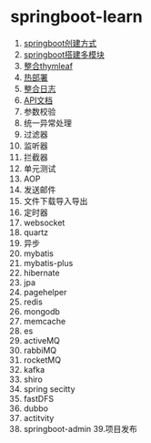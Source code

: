 # springboot-learn

1. [springboot创建方式](https://github.com/liuzelin0902/springboot-learn/blob/master/file/springboot%E9%A1%B9%E7%9B%AE%E7%9A%84%E5%88%9B%E5%BB%BA%E6%96%B9%E5%BC%8F.md)
2. [springboot搭建多模块](https://github.com/liuzelin0902/springboot-learn/tree/master/demo-parent)
3. [整合thymleaf](https://github.com/liuzelin0902/springboot-learn/blob/master/file/springboot%E6%95%B4%E5%90%88thymleaf.md)
4. [热部署](https://github.com/liuzelin0902/springboot-learn/blob/master/file/%E7%83%AD%E9%83%A8%E7%BD%B2.md)
5. [整合日志](https://github.com/liuzelin0902/springboot-learn/blob/master/file/%E6%95%B4%E5%90%88%E6%97%A5%E5%BF%97%E6%A1%86%E6%9E%B6.md)
6. [API文档](https://github.com/liuzelin0902/springboot-learn/blob/master/file/API%E7%AE%A1%E7%90%86.md)
7. 参数校验
8. 统一异常处理 
9. 过滤器
10. 监听器
11. 拦截器
12. 单元测试
13. AOP
14. 发送邮件 
15. 文件下载导入导出
16. 定时器
17. websocket
18. quartz 
19. 异步
20. mybatis
21. mybatis-plus
22. hibernate
23. jpa
24. pagehelper
25. redis
26. mongodb
27. memcache
28. es
29. activeMQ
30. rabbiMQ
31. rocketMQ
32. kafka
33. shiro
34. spring secitty
35. fastDFS
36. dubbo
37. actitvity
38. springboot-admin
39.项目发布
